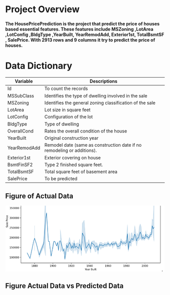 # Project Overview
#### The HousePricePrediction is the project that predict the price of houses based essential features. These features include MSZoning ,LotArea 	,LotConfig 	,BldgType 	,YearBuilt, 	YearRemodAdd, 	Exterior1st, 	TotalBsmtSF ,	SalePrice. With 2913 rows and 9 columns it try to predict the price of houses.

# Data Dictionary
| Variable           | Descriptions                      |
| ------------------ | --------------------------------- |
| Id                 | To count the records              |
| MSSubClass         | Identifies the type of dwelling involved in the sale   |
| MSZoning           | Identifies the general zoning classification of the sale |
| LotArea            | Lot size in square feet |
| LotConfig          | Configuration of the lot |
| BldgType           | Type of dwelling |
| OverallCond        | Rates the overall condition of the house |
| YearBuilt          | Original construction year |
| YearRemodAdd       | Remodel date (same as construction date if no remodeling or additions). |
| Exterior1st        | Exterior covering on house |
| BsmtFinSF2         | Type 2 finished square feet. |
| TotalBsmtSF        | Total square feet of basement area |
| SalePrice          | To be predicted

## Figure of Actual Data 
![Alt text](actual_data.PNG)

## Figure Actual Data vs Predicted Data

